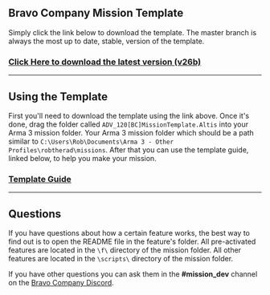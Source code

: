 ## Bravo Company Mission Template

Simply click the link below to download the template. The master branch is always the most up to date, stable, version of the template. 

### [Click Here to download the latest version (v26b)](https://github.com/robtherad/BCArma/archive/master.zip)

---

## Using the Template
First you'll need to download the template using the link above. Once it's done, drag the folder called `ADV_120[BC]MissionTemplate.Altis` into your Arma 3 mission folder. Your Arma 3 mission folder which should be a path similar to `C:\Users\Rob\Documents\Arma 3 - Other Profiles\robtherad\missions`. After that you can use the template guide, linked below, to help you make your mission.

### [Template Guide](https://github.com/robtherad/BCArma/wiki/Creating-a-Mission-with-the-Template)

---

## Questions

If you have questions about how a certain feature works, the best way to find out is to open the README file in the feature's folder. All pre-activated features are located in the `\f\` directory of the mission folder. All other features are located in the `\scripts\` directory of the mission folder.

If you have other questions you can ask them in the **#mission_dev** channel on the [Bravo Company Discord](https://discord.gg/0Z9C1w0hrI8qqYSD).
